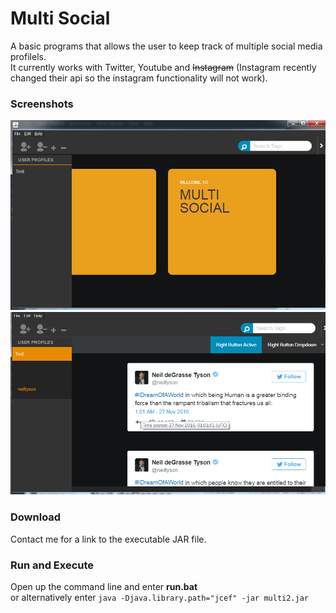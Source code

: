 # Multi Social   
A basic programs that allows the user to keep track of multiple social media profilels.    
It currently works with Twitter, Youtube and ~~Instagram~~ (Instagram recently changed their api so the instagram functionality will not work).   

### Screenshots  
![Screenshot1](ms-screen1.png)   
![screenshot2](ms-screen2.png)  

### Download   
Contact me for a link to the executable JAR file.   

### Run and Execute   
Open up the command line and enter  **run.bat**   
or alternatively enter `java -Djava.library.path="jcef" -jar multi2.jar`


